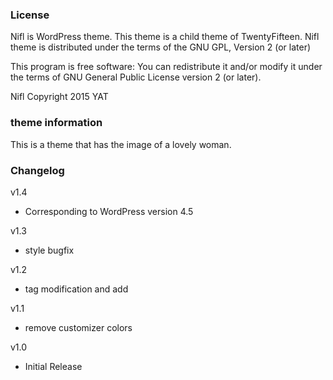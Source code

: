 ### License

Nifl is WordPress theme.
This theme is a child theme of TwentyFifteen.
Nifl theme is distributed under the terms of the GNU GPL, Version 2 (or later)

This program is free software:
You can redistribute it and/or modify it under the terms of GNU General Public License version 2 (or later).

Nifl Copyright 2015 YAT

### theme information
This is a theme that has the image of a lovely woman.

### Changelog

v1.4
* Corresponding to WordPress version 4.5

v1.3
* style bugfix

v1.2
* tag modification and add

v1.1
* remove customizer colors

v1.0
* Initial Release

